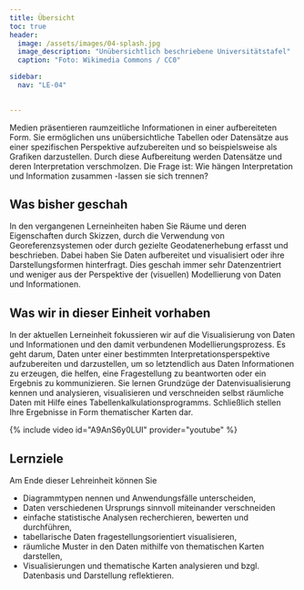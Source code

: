 ```yaml
---
title: Übersicht
toc: true
header:
  image: /assets/images/04-splash.jpg
  image_description: "Unübersichtlich beschriebene Universitätstafel"
  caption: "Foto: Wikimedia Commons / CC0"

sidebar:
  nav: "LE-04"

  
---
```

Medien präsentieren raumzeitliche Informationen in einer aufbereiteten Form. Sie ermöglichen uns unübersichtliche Tabellen oder Datensätze aus einer spezifischen Perspektive aufzubereiten und so beispielsweise als Grafiken darzustellen. Durch diese Aufbereitung werden Datensätze und deren Interpretation verschmolzen. Die Frage ist: Wie hängen Interpretation und Information zusammen -lassen sie sich trennen?

<!--more-->

## Was bisher geschah
In den vergangenen Lerneinheiten haben Sie Räume und deren Eigenschaften durch Skizzen, durch die Verwendung von Georeferenzsystemen oder durch gezielte Geodatenerhebung erfasst und beschrieben. Dabei haben Sie Daten aufbereitet und visualisiert oder ihre Darstellungsformen hinterfragt. Dies geschah immer sehr Datenzentriert und weniger aus der Perspektive der (visuellen) Modellierung von Daten und Informationen.

## Was wir in dieser Einheit vorhaben
In der aktuellen Lerneinheit fokussieren wir auf die Visualisierung von Daten und Informationen und den damit verbundenen Modellierungsprozess. Es geht darum, Daten unter einer bestimmten Interpretationsperspektive aufzubereiten und darzustellen, um so letztendlich aus Daten Informationen zu erzeugen, die helfen, eine Fragestellung zu beantworten oder ein Ergebnis zu kommunizieren. Sie lernen Grundzüge der Datenvisualisierung kennen und analysieren, visualisieren und verschneiden selbst räumliche Daten mit Hilfe eines Tabellenkalkulationsprogramms. Schließlich stellen Ihre Ergebnisse in Form thematischer Karten dar.

{% include video id="A9AnS6y0LUI" provider="youtube" %}

## Lernziele
Am Ende dieser Lehreinheit können Sie
* Diagrammtypen nennen und Anwendungsfälle unterscheiden,
* Daten verschiedenen Ursprungs sinnvoll miteinander verschneiden
* einfache statistische Analysen recherchieren, bewerten und durchführen,
* tabellarische Daten fragestellungsorientiert visualisieren,
* räumliche Muster in den Daten mithilfe von thematischen Karten darstellen,
* Visualisierungen und thematische Karten analysieren und bzgl. Datenbasis und Darstellung reflektieren.
